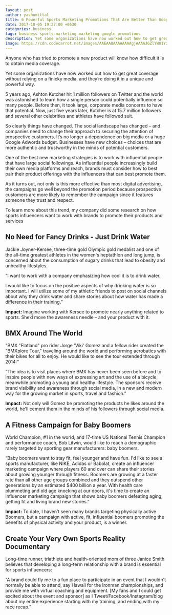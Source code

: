 ```yaml
---
layout: post
author: yashumittal
title: 6 Powerful Sports Marketing Promotions That Are Better Than Google
date: 2017-10-05 19:27:00 +0530
categories: business
tags: business sports-marketing marketing google promotions
description: Yet some organizations have now worked out how to get great coverage without relying on a finicky media, and they're doing it in a unique and powerful way.
image: https://cdn.codecarrot.net/images/AAEAAQAAAAAAAAgjAAAAJGZlYWU1YzJlLWNhZmYtNDJmNy05M2MwLTRmOWE1ZjkwOTYzNA.jpg
---
```


Anyone who has tried to promote a new product will know how difficult it is to obtain media coverage.

Yet some organizations have now worked out how to get great coverage without relying on a finicky media, and they’re doing it in a unique and powerful way.

5 years ago, Ashton Kutcher hit 1 million followers on Twitter and the world was astonished to learn how a single person could potentially influence so many people. Before then, it took large, corporate media concerns to have that potential. Now, just five years later, Kutcher is at 15.7 million followers and several other celebrities and athletes have followed suit.

So clearly things have changed. The social landscape has changed – and companies need to change their approach to securing the attention of prospective customers. It’s no longer a dependence on big media or a huge Google Adwords budget. Businesses have new choices – choices that are more authentic and trustworthy in the minds of potential customers.

One of the best new marketing strategies is to work with influential people that have large social followings. As influential people increasingly build their own media platforms and reach, brands must consider how to best pair their product offerings with the influencers that can best promote them.

As it turns out, not only is this more effective than most digital advertising, the campaigns go well beyond the promotion period because prospective customers are more likely to remember the campaign since it features someone they trust and respect.

To learn more about this trend, my company did some research on how sports influencers want to work with brands to promote their products and services

## No Need for Fancy Drinks - Just Drink Water

Jackie Joyner-Kersee, three-time gold Olympic gold medalist and one of the all-time greatest athletes in the women's heptathlon and long jump, is concerned about the consumption of sugary drinks that lead to obesity and unhealthy lifestyles.

“I want to work with a company emphasizing how cool it is to drink water.

I would like to focus on the positive aspects of why drinking water is so important. I will utilize some of my athletic friends to post on social channels about why they drink water and share stories about how water has made a difference in their training.”

**Impact:** Imagine working with Kersee to promote nearly anything related to sports. She’d move the awareness needle – and your product with it.

## BMX Around The World

"BMX "Flatland" pro rider Jorge 'Viki' Gomez and a fellow rider created the "BMXplore Tour," traveling around the world and performing aerobatics with their bikes for all to enjoy. He would like to see the tour extended through 2014:"

“The idea is to visit places where BMX has never been seen before and to inspire people with new ways of expressing art and the use of a bicycle, meanwhile promoting a young and healthy lifestyle. The sponsors receive brand visibility and awareness through social media, in a new and modern way for the growing market in sports, travel and fashion.”

**Impact:** Not only will Gomez be promoting the products he likes around the world, he’ll cement them in the minds of his followers through social media.

## A Fitness Campaign for Baby Boomers

World Champion, #1 in the world, and 17-time US National Tennis Champion and performance coach, Bob Litwin, would like to reach a demographic rarely targeted by sporting gear manufacturers: baby boomers.

“Baby boomers want to stay fit, feel younger and have fun. I'd like to see a sports manufacturer, like NIKE, Adidas or Babolat, create an influencer marketing campaign where players 60 and over can share their stories about growing younger through fitness. Boomers are growing at a faster rate than all other age groups combined and they outspend other generations by an estimated $400 billion a year. With health care plummeting and old age knocking at our doors, it's time to create an influencer marketing campaign that shows baby boomers defeating aging, getting fit and living brand new stories.”

**Impact:** To date, I haven’t seen many brands targeting physically active Boomers, but a campaign with active, fit, influential boomers promoting the benefits of physical activity and your product, is a winner.

## Create Your Very Own Sports Reality Documentary

Long-time runner, triathlete and health-oriented mom of three Janice Smith believes that developing a long-term relationship with a brand is essential for sports influencers:

“A brand could fly me to a fun place to participate in an event that I wouldn't normally be able to attend, say Hawaii for the Ironman championships, and provide me with virtual coaching and equipment. [My fans and I could get excited about the event and sponsor] as I Tweet/Facebook/Instagram/blog about my entire experience starting with my training, and ending with my race recap.”
